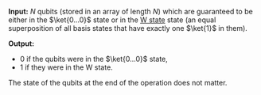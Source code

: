 **Input:** 
$N$ qubits (stored in an array of length $N$) which are guaranteed to be either in the $\ket{0...0}$ state or in the [W state](https://en.wikipedia.org/wiki/W_state) state (an equal superposition of all basis states that have exactly one $\ket{1}$ in them).

**Output:**
* 0 if the qubits were in the $\ket{0...0}$ state,
* 1 if they were in the W state.

The state of the qubits at the end of the operation does not matter.
